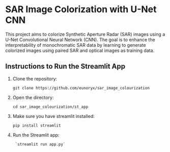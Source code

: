 

# SAR Image Colorization with U-Net CNN

This project aims to colorize Synthetic Aperture Radar (SAR) images using a U-Net Convolutional Neural Network (CNN). The goal is to enhance the interpretability of monochromatic SAR data by learning to generate colorized images using paired SAR and optical images as training data.


## Instructions to Run the Streamlit App

1.  Clone the repository:

	`git clone https://github.com/eunoryx/sar_image_colourization`

2. Open the directory:
	
	`cd sar_image_colourization/st_app`

3. Make sure you have streamlit installed:

	`pip install streamlit`
	
4. Run the Streamlit app:

    	`streamlit run app.py`
